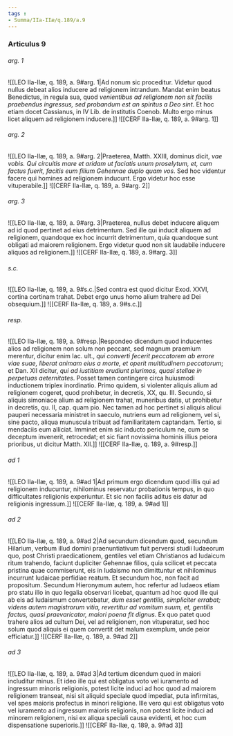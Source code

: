 ```yaml
---
tags : 
- Summa/IIa-IIæ/q.189/a.9
---
```


### Articulus 9

###### arg. 1
![[LEO IIa-IIæ, q. 189, a. 9#arg. 1|Ad nonum sic proceditur. Videtur quod nullus debeat alios inducere ad religionem intrandum. Mandat enim beatus Benedictus, in regula sua, quod *venientibus ad religionem non sit facilis praebendus ingressus, sed probandum est an spiritus a Deo sint*. Et hoc etiam docet Cassianus, in IV Lib. de institutis Coenob. Multo ergo minus licet aliquem ad religionem inducere.]]
![[CERF IIa-IIæ, q. 189, a. 9#arg. 1]]

###### arg. 2
![[LEO IIa-IIæ, q. 189, a. 9#arg. 2|Praeterea, Matth. XXIII, dominus dicit, *vae vobis. Qui circuitis mare et aridam ut faciatis unum proselytum, et, cum factus fuerit, facitis eum filium Gehennae duplo quam vos*. Sed hoc videntur facere qui homines ad religionem inducunt. Ergo videtur hoc esse vituperabile.]]
![[CERF IIa-IIæ, q. 189, a. 9#arg. 2]]

###### arg. 3
![[LEO IIa-IIæ, q. 189, a. 9#arg. 3|Praeterea, nullus debet inducere aliquem ad id quod pertinet ad eius detrimentum. Sed ille qui inducit aliquem ad religionem, quandoque ex hoc incurrit detrimentum, quia quandoque sunt obligati ad maiorem religionem. Ergo videtur quod non sit laudabile inducere aliquos ad religionem.]]
![[CERF IIa-IIæ, q. 189, a. 9#arg. 3]]

###### s.c.
![[LEO IIa-IIæ, q. 189, a. 9#s.c.|Sed contra est quod dicitur Exod. XXVI, cortina cortinam trahat. Debet ergo unus homo alium trahere ad Dei obsequium.]]
![[CERF IIa-IIæ, q. 189, a. 9#s.c.]]

###### resp.
![[LEO IIa-IIæ, q. 189, a. 9#resp.|Respondeo dicendum quod inducentes alios ad religionem non solum non peccant, sed magnum praemium merentur, dicitur enim Iac. ult., *qui converti fecerit peccatorem ab errore viae suae, liberat animam eius a morte, et operit multitudinem peccatorum*; et Dan. XII dicitur, *qui ad iustitiam erudiunt plurimos, quasi stellae in perpetuas aeternitates*. Posset tamen contingere circa huiusmodi inductionem triplex inordinatio. Primo quidem, si violenter aliquis alium ad religionem cogeret, quod prohibetur, in decretis, XX, qu. III. Secundo, si aliquis simoniace alium ad religionem trahat, muneribus datis, ut prohibetur in decretis, qu. II, cap. quam pio. Nec tamen ad hoc pertinet si aliquis alicui pauperi necessaria ministret in saeculo, nutriens eum ad religionem, vel si, sine pacto, aliqua munuscula tribuat ad familiaritatem captandam. Tertio, si mendaciis eum alliciat. Imminet enim sic inducto periculum ne, cum se deceptum invenerit, retrocedat; et sic fiant novissima hominis illius peiora prioribus, ut dicitur Matth. XII.]]
![[CERF IIa-IIæ, q. 189, a. 9#resp.]]

###### ad 1
![[LEO IIa-IIæ, q. 189, a. 9#ad 1|Ad primum ergo dicendum quod illis qui ad religionem inducuntur, nihilominus reservatur probationis tempus, in quo difficultates religionis experiuntur. Et sic non facilis aditus eis datur ad religionis ingressum.]]
![[CERF IIa-IIæ, q. 189, a. 9#ad 1]]

###### ad 2
![[LEO IIa-IIæ, q. 189, a. 9#ad 2|Ad secundum dicendum quod, secundum Hilarium, verbum illud domini praenuntiativum fuit perversi studii Iudaeorum quo, post Christi praedicationem, gentiles vel etiam Christianos ad Iudaicum ritum trahendo, faciunt dupliciter Gehennae filios, quia scilicet et peccata pristina quae commiserunt, eis in Iudaismo non dimittuntur et nihilominus incurrunt Iudaicae perfidiae reatum. Et secundum hoc, non facit ad propositum. Secundum Hieronymum autem, hoc refertur ad Iudaeos etiam pro statu illo in quo legalia observari licebat, quantum ad hoc quod ille qui ab eis ad Iudaismum convertebatur, *dum esset gentilis, simpliciter errabat; videns autem magistrorum vitia, revertitur ad vomitum suum, et, gentilis factus, quasi praevaricator, maiori poena fit dignus*. Ex quo patet quod trahere alios ad cultum Dei, vel ad religionem, non vituperatur, sed hoc solum quod aliquis ei quem convertit det malum exemplum, unde peior efficiatur.]]
![[CERF IIa-IIæ, q. 189, a. 9#ad 2]]

###### ad 3
![[LEO IIa-IIæ, q. 189, a. 9#ad 3|Ad tertium dicendum quod in maiori includitur minus. Et ideo ille qui est obligatus voto vel iuramento ad ingressum minoris religionis, potest licite induci ad hoc quod ad maiorem religionem transeat, nisi sit aliquid speciale quod impediat, puta infirmitas, vel spes maioris profectus in minori religione. Ille vero qui est obligatus voto vel iuramento ad ingressum maioris religionis, non potest licite induci ad minorem religionem, nisi ex aliqua speciali causa evidenti, et hoc cum dispensatione superioris.]]
![[CERF IIa-IIæ, q. 189, a. 9#ad 3]]

